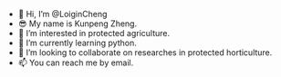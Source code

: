 - 👋 Hi, I’m @LoiginCheng
- 😎 My name is Kunpeng Zheng.
- 👀 I’m interested in protected agriculture.
- 🌱 I’m currently learning python.
- 💞️ I’m looking to collaborate on researches in protected horticulture.
- 📫 You can reach me by email.

<!---
LoiginCheng/LoiginCheng is a ✨ special ✨ repository because its `README.md` (this file) appears on your GitHub profile.
You can click the Preview link to take a look at your changes.
--->
